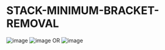 # STACK-MINIMUM-BRACKET-REMOVAL
![image](https://user-images.githubusercontent.com/115396834/227880282-d9184dd0-06e1-4e3f-8e42-be8b9a2f567f.png)
![image](https://user-images.githubusercontent.com/115396834/227880339-e6a3a2f4-c3d3-45ce-a438-118f710c15d8.png)
 OR 
 ![image](https://user-images.githubusercontent.com/115396834/227880529-20a3f9d9-80f8-4c01-959e-2f8dc766cf5d.png)
